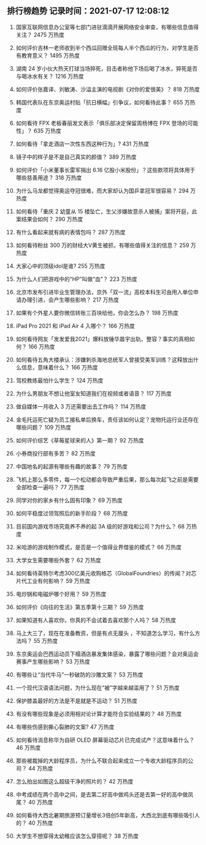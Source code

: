 
## 排行榜趋势 记录时间：2021-07-17 12:08:12
  
  1. 国家互联网信息办公室等七部门进驻滴滴开展网络安全审查，有哪些信息值得关注？ 2475 万热度
    
  2. 如何评价吉林一老师收到半个西瓜回赠全班每人半个西瓜的行为，对学生是否有教育意义？ 1495 万热度
    
  3. 湖南 24 岁小伙大热天打球当场猝死，目击者称他下场后喝了冰水，猝死是否与喝冰水有关？ 1216 万热度
    
  4. 如何评价张嘉译、刘敏涛、沙溢主演的电视剧《对你的爱很美》？ 818 万热度
    
  5. 韩国代表队在东京奥运村贴「抗日横幅」引争议，如何看待此事？ 655 万热度
    
  6. 如何看待 FPX 老板春丽发文表示「俱乐部决定保留周杨博在 FPX 登场的可能性」？ 635 万热度
    
  7. 如何看待「拿走酒店一次性东西这种行为」? 431 万热度
    
  8. 镜子中的样子是不是自己真实的颜值？ 389 万热度
    
  9. 如何评价「小米董事长雷军捐出 6.16 亿股小米股份」？这些款项将具体用于哪些慈善用途？ 318 万热度
    
  10. 为什么马龙都觉得奥运夺冠很难，而大家却认为国乒拿冠军很容易？ 294 万热度
    
  11. 如何看待「重庆 2 幼童从 15 楼坠亡，生父涉嫌故意杀人被捕」案将开庭，此案结果会如何？ 290 万热度
    
  12. 有什么看起来就有病的表情包吗？ 287 万热度
    
  13. 如何看待粉丝 300 万的财经大V黄生被抓，有哪些值得关注的信息？ 259 万热度
    
  14. 大家心中的顶级idol是谁? 255 万热度
    
  15. 为什么人们把游戏中的“HP”叫做“血”？ 223 万热度
    
  16. 北京市发布引进毕业生管理办法，京外「双一流」高校本科生可由用人单位申请办理引进，会产生哪些影响？ 217 万热度
    
  17. 如果有个外星人要你微信转账三百块给他，你会怎么办？ 198 万热度
    
  18. iPad Pro 2021 和 iPad Air 4 入哪个？ 166 万热度
    
  19. 如何看待网友「发发爱我2021」爆料放锤华晨宇出轨、整容？事实的真相如何？ 166 万热度
    
  20. 如何看待五角大楼承认：涉嫌刺杀海地总统军人曾接受美军训练？这释放出什么信息，意味着什么？ 166 万热度
    
  21. 驾校教练最怕什么学生？ 124 万热度
    
  22. 为什么男朋友不想让他室友知道我们在视频或者语音？ 117 万热度
    
  23. 做自媒体一月收入 3 万还需要出去工作吗？ 114 万热度
    
  24. 金毛托运死亡疑为员工接私单后换车，责任该如何认定？宠物托运行业还存在哪些问题？ 109 万热度
    
  25. 如何评价综艺《草莓星球来的人》第一期？ 92 万热度
    
  26. 小券商投行部有多苦？ 82 万热度
    
  27. 中国地名的起源有哪些有趣的故事？ 79 万热度
    
  28. 飞机上那么多零件，每一个松动都会导致严重后果，那么每次起飞之前是需要全部检查一遍吗？ 77 万热度
    
  29. 同学对你的家乡有什么固有印象？ 69 万热度
    
  30. 如何平稳度过领驾照后的新手阶段？ 68 万热度
    
  31. 目前国内游戏市场究竟养不养的起 3A 级的好游戏和公司？为什么？ 68 万热度
    
  32. 米哈游的游戏制作模式，是否是一个值得业界借鉴的模式？ 66 万热度
    
  33. 大学女生需要哪些外套？ 62 万热度
    
  34. 如何看待英特尔考虑300亿美元收购格芯（GlobalFoundries）的传闻？对芯片代工业有何影响？ 59 万热度
    
  35. 电炒锅和电磁炉哪个好用？ 59 万热度
    
  36. 如何评价《向往的生活》第五季第十三期？ 59 万热度
    
  37. 如果知道有人喜欢你，你真的不会试着去喜欢那个人吗？ 58 万热度
    
  38. 马上大三了，现在在准备教资，但是有点无厘头 ，不知道怎么学习，有什么方法吗？ 55 万热度
    
  39. 东京奥运会巴西运动员下榻酒店暴发集体感染，暴露了哪些问题？会对奥运会赛事产生哪些影响？ 53 万热度
    
  40. 有哪些让“当代牛马”一秒破防的沙雕文案？ 53 万热度
    
  41. 一个现代汉语语法问题，为什么现在“被”字越来越滥用了？ 51 万热度
    
  42. 保护膝盖最好的方法是不是就是不运动？ 51 万热度
    
  43. 有没有哪些现象是必须用相对论计算才能符合实验结果的？ 48 万热度
    
  44. 有哪些伤感到撕心裂肺的文案? 47 万热度
    
  45. 如何看待消息称华为自研 OLED 屏幕驱动芯片已完成试产？这意味着什么？ 46 万热度
    
  46. 那些被裁掉的大龄程序员，为什么不联合起来成立一个专收大龄程序员的公司？ 44 万热度
    
  47. 怎么拍出如图这么超级干净的照片的？ 42 万热度
    
  48. 中考成绩在两个高中之间，是去第二好高中做鸡头还是去第一好的高中做凤尾？ 40 万热度
    
  49. 如何看待大西北暑期旅游预订量增长3倍创5年新高，大西北到底有哪些吸引人的？ 40 万热度
    
  50. 大学生不想穿得太幼稚应该怎么穿搭呢？ 38 万热度
    